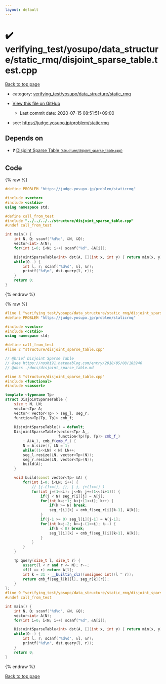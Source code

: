```yaml
---
layout: default
---
```


<!-- mathjax config similar to math.stackexchange -->
<script type="text/javascript" async
  src="https://cdnjs.cloudflare.com/ajax/libs/mathjax/2.7.5/MathJax.js?config=TeX-MML-AM_CHTML">
</script>
<script type="text/x-mathjax-config">
  MathJax.Hub.Config({
    TeX: { equationNumbers: { autoNumber: "AMS" }},
    tex2jax: {
      inlineMath: [ ['$','$'] ],
      processEscapes: true
    },
    "HTML-CSS": { matchFontHeight: false },
    displayAlign: "left",
    displayIndent: "2em"
  });
</script>

<script type="text/javascript" src="https://cdnjs.cloudflare.com/ajax/libs/jquery/3.4.1/jquery.min.js"></script>
<script src="https://cdn.jsdelivr.net/npm/jquery-balloon-js@1.1.2/jquery.balloon.min.js" integrity="sha256-ZEYs9VrgAeNuPvs15E39OsyOJaIkXEEt10fzxJ20+2I=" crossorigin="anonymous"></script>
<script type="text/javascript" src="../../../../../assets/js/copy-button.js"></script>
<link rel="stylesheet" href="../../../../../assets/css/copy-button.css" />


# :heavy_check_mark: verifying_test/yosupo/data_structure/static_rmq/disjoint_sparse_table.test.cpp

<a href="../../../../../index.html">Back to top page</a>

* category: <a href="../../../../../index.html#f4466dfb991197ed2fddff8625f83d26">verifying_test/yosupo/data_structure/static_rmq</a>
* <a href="{{ site.github.repository_url }}/blob/master/verifying_test/yosupo/data_structure/static_rmq/disjoint_sparse_table.test.cpp">View this file on GitHub</a>
    - Last commit date: 2020-07-15 08:51:51+09:00


* see: <a href="https://judge.yosupo.jp/problem/staticrmq">https://judge.yosupo.jp/problem/staticrmq</a>


## Depends on

* :question: <a href="../../../../../library/structure/disjoint_sparse_table.cpp.html">Disjoint Sparse Table <small>(structure/disjoint_sparse_table.cpp)</small></a>


## Code

<a id="unbundled"></a>
{% raw %}
```cpp
#define PROBLEM "https://judge.yosupo.jp/problem/staticrmq"

#include <vector>
#include <cstdio>
using namespace std;

#define call_from_test
#include "../../../../structure/disjoint_sparse_table.cpp"
#undef call_from_test

int main() {
    int N, Q; scanf("%d%d", &N, &Q);
    vector<int> A(N);
    for(int i=0; i<N; i++) scanf("%d", &A[i]);

    DisjointSparseTable<int> dst(A, [](int x, int y) { return min(x, y); });
    while(Q--) {
        int l, r; scanf("%d%d", &l, &r);
        printf("%d\n", dst.query(l, r));
    }
    return 0;
}

```
{% endraw %}

<a id="bundled"></a>
{% raw %}
```cpp
#line 1 "verifying_test/yosupo/data_structure/static_rmq/disjoint_sparse_table.test.cpp"
#define PROBLEM "https://judge.yosupo.jp/problem/staticrmq"

#include <vector>
#include <cstdio>
using namespace std;

#define call_from_test
#line 2 "structure/disjoint_sparse_table.cpp"

// @brief Disjoint Sparse Table
// @see https://noshi91.hatenablog.com/entry/2018/05/08/183946
// @docs ./docs/disjoint_sparse_table.md

#line 8 "structure/disjoint_sparse_table.cpp"
#include <functional>
#include <cassert>

template <typename Tp>
struct DisjointSparseTable {
    size_t N, LN;
    vector<Tp> A;
    vector< vector<Tp> > seg_l, seg_r;
    function<Tp(Tp, Tp)> cmb_f;
    
    DisjointSparseTable() = default;
    DisjointSparseTable(vector<Tp> A_,
                        function<Tp(Tp, Tp)> cmb_f_)
        : A(A_), cmb_f(cmb_f_) {
        N = A.size(), LN = 1;
        while((1<<LN) < N) LN++;
        seg_l.resize(LN, vector<Tp>(N));
        seg_r.resize(LN, vector<Tp>(N));
        build(A);
    }

    void build(const vector<Tp> &A) {
        for(int i=0; i<LN; i++) {
            // [j-(1<<i), j), [ j, j+(1<<i) )
            for(int j=(1<<i); j<=N; j+=(1<<(i+1))) {
                if(j < N) seg_r[i][j] = A[j];
                for(int k=j+1; k<j+(1<<i); k++) {
                    if(k >= N) break;
                    seg_r[i][k] = cmb_f(seg_r[i][k-1], A[k]);
                }
                if(j-1 >= 0) seg_l[i][j-1] = A[j-1];
                for(int k=j-2; k>=j-(1<<i); k--) {
                    if(k < 0) break;
                    seg_l[i][k] = cmb_f(seg_l[i][k+1], A[k]);
                }
            }
        }
    }

    Tp query(size_t l, size_t r) {
        assert(l < r and r <= N); r--;
        if(l == r) return A[l];
        int k = 31 - __builtin_clz((unsigned int)(l ^ r));
        return cmb_f(seg_l[k][l], seg_r[k][r]);
    }
};
#line 9 "verifying_test/yosupo/data_structure/static_rmq/disjoint_sparse_table.test.cpp"
#undef call_from_test

int main() {
    int N, Q; scanf("%d%d", &N, &Q);
    vector<int> A(N);
    for(int i=0; i<N; i++) scanf("%d", &A[i]);

    DisjointSparseTable<int> dst(A, [](int x, int y) { return min(x, y); });
    while(Q--) {
        int l, r; scanf("%d%d", &l, &r);
        printf("%d\n", dst.query(l, r));
    }
    return 0;
}

```
{% endraw %}

<a href="../../../../../index.html">Back to top page</a>

